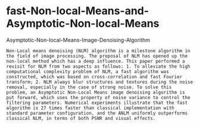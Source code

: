 # fast-Non-local-Means-and-Asymptotic-Non-local-Means


Asymptotic-Non-local-Means-Image-Denoising-Algorithm


    Non-Local means denoising (NLM) algorithm is a milestone algorithm in the field of image processing. The proposal of NLM has opened up the non-local method which has a deep influence. This paper performed a revisit for NLM from two aspects as follows: 1. To alleviate the high computational complexity problem of NLM, a fast algorithm was constructed, which was based on cross-correlation and fast Fourier transform; 2. NLM always blur structures and textures during the noise removal, especially in the case of strong noise. To solve this problem, an Asymptotic Non-Local Means image denoising algorithm is put forward, which uses the property of noise variance to control the filtering parameters. Numerical experiments illustrate that the fast algorithm is 27 times faster than classical implementation with standard parameter configuration, and the ANLM uniformly outperforms classical NLM, in terms of both PSNR and visual effects. 
